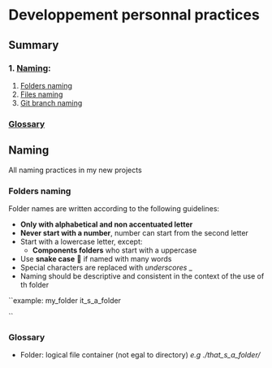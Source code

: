 # Developpement personnal practices

## Summary

### 1. [Naming](#naming):
  1. [Folders naming](#folders-naming)
  1. [Files naming](#files-naming)
  1. [Git branch naming](#git-branch-naming)

### [Glossary](#glossary)

  ## Naming
  All naming practices in my new projects

  ### Folders naming
  Folder names are written according to the following guidelines:
  - **Only with alphabetical and non accentuated letter**
  - **Never start with a number**, number can start from the second letter
  - Start with a lowercase letter, except:
    - **Components folders** who start with a uppercase 
  - Use **snake case** 🐍 if named with many words
  - Special characters are replaced with *underscores* _
  - Naming should be descriptive and consistent in the context of the use of th folder

``example:
my_folder
it_s_a_folder



``

### Glossary
- Folder: logical file container (not egal to directory) *e.g ./that_s_a_folder/*
